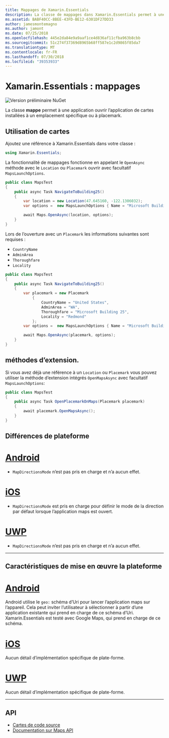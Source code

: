 ```yaml
---
title: Mappages de Xamarin.Essentials
description: La classe de mappages dans Xamarin.Essentials permet à une application ouvrir l’application de cartes installées à un emplacement spécifique ou à placemark.
ms.assetid: BABF40CC-8BEE-43FD-BE12-6301DF27DD33
author: jamesmontemagno
ms.author: jamont
ms.date: 07/25/2018
ms.openlocfilehash: 445e2da84e9a9aaf1ce4d836af11cfba963b8cbb
ms.sourcegitcommit: 51c274f37369d8965b68ff587e1c2d9865f85da7
ms.translationtype: MT
ms.contentlocale: fr-FR
ms.lasthandoff: 07/30/2018
ms.locfileid: "39353933"
---
```

# <a name="xamarinessentials-maps"></a>Xamarin.Essentials : mappages

![Version préliminaire NuGet](~/media/shared/pre-release.png)

La classe **mappe** permet à une application ouvrir l’application de cartes installées à un emplacement spécifique ou à placemark.

## <a name="using-maps"></a>Utilisation de cartes

Ajoutez une référence à Xamarin.Essentials dans votre classe :

```csharp
using Xamarin.Essentials;
```

La fonctionnalité de mappages fonctionne en appelant le `OpenAsync` méthode avec le `Location` ou `Placemark` ouvrir avec facultatif `MapsLaunchOptions`.

```csharp
public class MapsTest
{
    public async Task NavigateToBuilding25()
    {
        var location = new Location(47.645160, -122.1306032);
        var options =  new MapsLaunchOptions { Name = "Microsoft Building 25" };

        await Maps.OpenAsync(location, options);
    }
}
```

Lors de l’ouverture avec un `Placemark` les informations suivantes sont requises :

* `CountryName`
* `AdminArea`
* `Thoroughfare`
* `Locality`

```csharp
public class MapsTest
{
    public async Task NavigateToBuilding25()
    {
        var placemark = new Placemark
            {
                CountryName = "United States",
                AdminArea = "WA",
                Thoroughfare = "Microsoft Building 25",
                Locality = "Redmond"
            };
        var options =  new MapsLaunchOptions { Name = "Microsoft Building 25" };

        await Maps.OpenAsync(placemark, options);
    }
}
```

## <a name="extension-methods"></a>méthodes d’extension.

Si vous avez déjà une référence à un `Location` ou `Placemark` vous pouvez utiliser la méthode d’extension intégrés `OpenMapsAsync` avec facultatif `MapsLaunchOptions`:

```csharp
public class MapsTest
{
    public async Task OpenPlacemarkOnMaps(Placemark placemark)
    {
        await placemark.OpenMapsAsync();
    }
}
```

## <a name="platform-differences"></a>Différences de plateforme

# <a name="androidtabandroid"></a>[Android](#tab/android)

* `MapDirectionsMode` n’est pas pris en charge et n’a aucun effet.

# <a name="iostabios"></a>[iOS](#tab/ios)

* `MapDirectionsMode` est pris en charge pour définir le mode de la direction par défaut lorsque l’application maps est ouvert.

# <a name="uwptabuwp"></a>[UWP](#tab/uwp)

* `MapDirectionsMode` n’est pas pris en charge et n’a aucun effet.

--------------

## <a name="platform-implementation-specifics"></a>Caractéristiques de mise en œuvre la plateforme

# <a name="androidtabandroid"></a>[Android](#tab/android)

Android utilise le `geo:` schéma d’Uri pour lancer l’application maps sur l’appareil. Cela peut inviter l’utilisateur à sélectionner à partir d’une application existante qui prend en charge de ce schéma d’Uri.  Xamarin.Essentials est testé avec Google Maps, qui prend en charge de ce schéma.

# <a name="iostabios"></a>[iOS](#tab/ios)

Aucun détail d’implémentation spécifique de plate-forme.

# <a name="uwptabuwp"></a>[UWP](#tab/uwp)

Aucun détail d’implémentation spécifique de plate-forme.

--------------

## <a name="api"></a>API

- [Cartes de code source](https://github.com/xamarin/Essentials/tree/master/Xamarin.Essentials/Maps)
- [Documentation sur Maps API](xref:Xamarin.Essentials.Maps)
